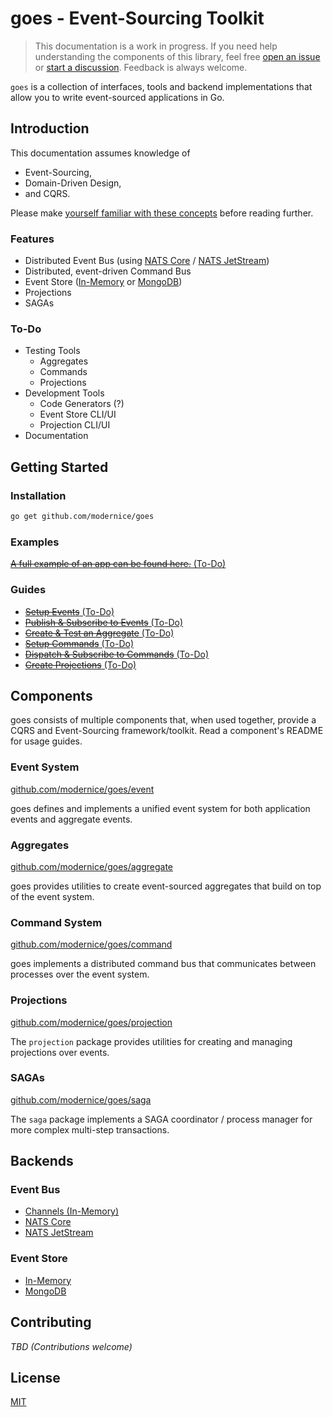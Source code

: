 # goes - Event-Sourcing Toolkit

> This documentation is a work in progress. If you need help understanding the
components of this library, feel free [open an issue](
http://github.com/modernice/goes/issues) or [start a discussion](
http://github.com/modernice/goes/discussions). Feedback is always welcome.

`goes` is a collection of interfaces, tools and backend implementations that
allow you to write event-sourced applications in Go.

## Introduction

This documentation assumes knowledge of

- Event-Sourcing,
- Domain-Driven Design,
- and CQRS.

Please make [yourself familiar with these concepts](
https://github.com/heynickc/awesome-ddd) before reading further.

### Features

- Distributed Event Bus (using [NATS Core](http://nats.io) / [NATS JetStream](
  https://docs.nats.io/nats-concepts/jetstream))
- Distributed, event-driven Command Bus
- Event Store ([In-Memory](http://github.com/modernice/goes/event/eventstore) or
  [MongoDB](http://github.com/modernice/goes/backend/mongo))
- Projections
- SAGAs

### To-Do

- Testing Tools
  - Aggregates
  - Commands
  - Projections
- Development Tools
  - Code Generators (?)
  - Event Store CLI/UI
  - Projection CLI/UI
- Documentation

## Getting Started

### Installation

```sh
go get github.com/modernice/goes
```

### Examples

[~~A full example of an app can be found here.~~ (To-Do)](
http://github.com/modernice/goes/examples)

### Guides

- [~~Setup Events~~ (To-Do)](http://github.com/modernice/goes/examples/setupevents)
- [~~Publish & Subscribe to Events~~ (To-Do)](http://github.com/modernice/goes/examples/pubsubevent)
- [~~Create & Test an Aggregate~~ (To-Do)](http://github.com/modernice/goes/examples/aggregate)
- [~~Setup Commands~~ (To-Do)](http://github.com/modernice/goes/examples/setupcommands)
- [~~Dispatch & Subscribe to Commands~~ (To-Do)](http://github.com/modernice/goes/examples/pubsubcommand)
- [~~Create Projections~~ (To-Do)](http://github.com/modernice/goes/examples/projections)

## Components

goes consists of multiple components that, when used together, provide a CQRS
and Event-Sourcing framework/toolkit. Read a component's README for usage guides.

### Event System

[github.com/modernice/goes/event](http://github.com/modernice/goes/event)

goes defines and implements a unified event system for both application events
and aggregate events.

### Aggregates

[github.com/modernice/goes/aggregate](http://github.com/modernice/goes/aggregate)

goes provides utilities to create event-sourced aggregates that build on top of
the event system.

### Command System

[github.com/modernice/goes/command](http://github.com/modernice/goes/command)

goes implements a distributed command bus that communicates between processes
over the event system.

### Projections

[github.com/modernice/goes/projection](http://github.com/modernice/goes/projection)

The `projection` package provides utilities for creating and managing
projections over events.

### SAGAs

[github.com/modernice/goes/saga](http://github.com/modernice/goes/saga)

The `saga` package implements a SAGA coordinator / process manager for more
complex multi-step transactions.

## Backends

### Event Bus

- [Channels (In-Memory)](http://github.com/modernice/goes/event/eventbus/chabus.go)
- [NATS Core](http://github.com/modernice/goes/backend/nats)
- [NATS JetStream](http://github.com/modernice/goes/backend/nats)

### Event Store

- [In-Memory](http://github.com/modernice/goes/event/eventstore/memstore.go)
- [MongoDB](http://github.com/modernice/goes/backend/mongo)

## Contributing

_TBD (Contributions welcome)_

## License

[MIT](./LICENSE)
